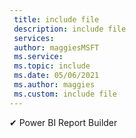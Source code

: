 ```yaml
---
 title: include file
 description: include file
 services: 
 author: maggiesMSFT
 ms.service: 
 ms.topic: include
 ms.date: 05/06/2021
 ms.author: maggies
 ms.custom: include file
---
```


✔ Power BI Report Builder